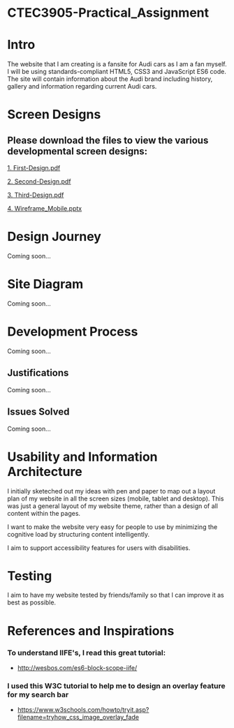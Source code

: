 # CTEC3905-Practical_Assignment

# Intro

The website that I am creating is a fansite for Audi cars as I am a fan myself. I will be using standards-compliant HTML5, CSS3 and JavaScript ES6 code. The site will contain information about the Audi brand including history, gallery and information regarding current Audi cars.

# Screen Designs

## Please download the files to view the various developmental screen designs:

[1. First-Design.pdf](https://github.com/MohammedSheikh/CTEC3905-Practical_Assignment/files/1593995/1.First-Design.pdf)

[2. Second-Design.pdf](https://github.com/MohammedSheikh/CTEC3905-Practical_Assignment/files/1593996/2.Second-Design.pdf)

[3. Third-Design.pdf](https://github.com/MohammedSheikh/CTEC3905-Practical_Assignment/files/1593998/3.Third-Design.pdf)

[4. Wireframe_Mobile.pptx](https://github.com/MohammedSheikh/CTEC3905-Practical_Assignment/files/1593999/4.Wireframe_Mobile.pptx)

# Design Journey

Coming soon...

# Site Diagram

Coming soon...

# Development Process

Coming soon...

## Justifications

Coming soon...

## Issues Solved

Coming soon...

# Usability and Information Architecture

I initially sketeched out my ideas with pen and paper to map out a layout plan of my website in all the screen sizes (mobile, tablet and desktop). This was just a general layout of my website theme, rather than a design of all content within the pages.

I want to make the website very easy for people to use by minimizing the cognitive load by structuring content intelligently.

I aim to support accessibility features for users with disabilities.

# Testing

I aim to have my website tested by friends/family so that I can improve it as best as possible.

# References and Inspirations

### To understand IIFE's, I read this great tutorial:

* http://wesbos.com/es6-block-scope-iife/

### I used this W3C tutorial to help me to design an overlay feature for my search bar

* https://www.w3schools.com/howto/tryit.asp?filename=tryhow_css_image_overlay_fade

###
